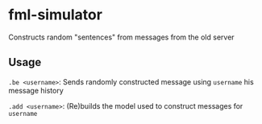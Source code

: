 # fml-simulator

Constructs random "sentences" from messages from the old server

## Usage

`.be <username>`: Sends randomly constructed message using `username` his message history

`.add <username>`: (Re)builds the model used to construct messages for `username`
